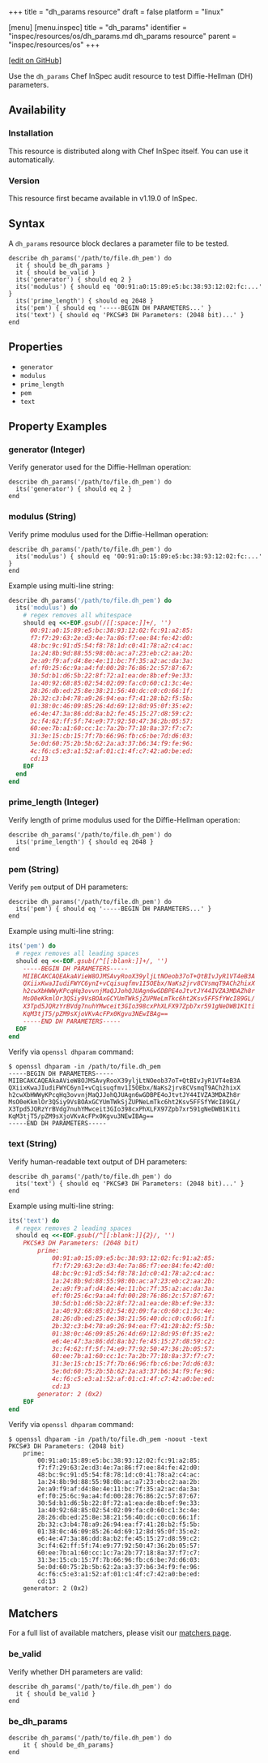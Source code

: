 +++
title = "dh_params resource"
draft = false
platform = "linux"

[menu]
  [menu.inspec]
    title = "dh_params"
    identifier = "inspec/resources/os/dh_params.md dh_params resource"
    parent = "inspec/resources/os"
+++

[\[edit on GitHub\]](https://github.com/inspec/inspec/blob/master/www/content/inspec/resources/dh_params.md)

Use the `dh_params` Chef InSpec audit resource to test Diffie-Hellman (DH) parameters.

## Availability

### Installation

This resource is distributed along with Chef InSpec itself. You can use it automatically.

### Version

This resource first became available in v1.19.0 of InSpec.

## Syntax

A `dh_params` resource block declares a parameter file to be tested.

    describe dh_params('/path/to/file.dh_pem') do
      it { should be_dh_params }
      it { should be_valid }
      its('generator') { should eq 2 }
      its('modulus') { should eq '00:91:a0:15:89:e5:bc:38:93:12:02:fc:...' }
      its('prime_length') { should eq 2048 }
      its('pem') { should eq '-----BEGIN DH PARAMETERS...' }
      its('text') { should eq 'PKCS#3 DH Parameters: (2048 bit)...' }
    end

## Properties

- `generator`
- `modulus`
- `prime_length`
- `pem`
- `text`

## Property Examples

### generator (Integer)

Verify generator used for the Diffie-Hellman operation:

    describe dh_params('/path/to/file.dh_pem') do
      its('generator') { should eq 2 }
    end

### modulus (String)

Verify prime modulus used for the Diffie-Hellman operation:

    describe dh_params('/path/to/file.dh_pem') do
      its('modulus') { should eq '00:91:a0:15:89:e5:bc:38:93:12:02:fc:...' }
    end

Example using multi-line string:

```ruby
describe dh_params('/path/to/file.dh_pem') do
  its('modulus') do
    # regex removes all whitespace
    should eq <<-EOF.gsub(/[[:space:]]+/, '')
      00:91:a0:15:89:e5:bc:38:93:12:02:fc:91:a2:85:
      f7:f7:29:63:2e:d3:4e:7a:86:f7:ee:84:fe:42:d0:
      48:bc:9c:91:d5:54:f8:78:1d:c0:41:78:a2:c4:ac:
      1a:24:8b:9d:88:55:98:0b:ac:a7:23:eb:c2:aa:2b:
      2e:a9:f9:af:d4:8e:4e:11:bc:7f:35:a2:ac:da:3a:
      ef:f0:25:6c:9a:a4:fd:00:28:76:86:2c:57:87:67:
      30:5d:b1:d6:5b:22:8f:72:a1:ea:de:8b:ef:9e:33:
      1a:40:92:68:85:02:54:02:09:fa:c0:60:c1:3c:4e:
      28:26:db:ed:25:8e:38:21:56:40:dc:c0:c0:66:1f:
      2b:32:c3:b4:78:a9:26:94:ea:f7:41:28:b2:f5:5b:
      01:38:0c:46:09:85:26:4d:69:12:8d:95:0f:35:e2:
      e6:4e:47:3a:86:dd:8a:b2:fe:45:15:27:d8:59:c2:
      3c:f4:62:ff:5f:74:e9:77:92:50:47:36:2b:05:57:
      60:ee:7b:a1:60:cc:1c:7a:2b:77:18:8a:37:f7:c7:
      31:3e:15:cb:15:7f:7b:66:96:fb:c6:be:7d:d6:03:
      5e:0d:60:75:2b:5b:62:2a:a3:37:b6:34:f9:fe:96:
      4c:f6:c5:e3:a1:52:af:01:c1:4f:c7:42:a0:be:ed:
      cd:13
    EOF
  end
end
```

### prime_length (Integer)

Verify length of prime modulus used for the Diffie-Hellman operation:

    describe dh_params('/path/to/file.dh_pem') do
      its('prime_length') { should eq 2048 }
    end

### pem (String)

Verify `pem` output of DH parameters:

    describe dh_params('/path/to/file.dh_pem') do
      its('pem') { should eq '-----BEGIN DH PARAMETERS...' }
    end

Example using multi-line string:

```ruby
its('pem') do
  # regex removes all leading spaces
  should eq <<-EOF.gsub(/^[[:blank:]]+/, '')
    -----BEGIN DH PARAMETERS-----
    MIIBCAKCAQEAkaAVieW8OJMSAvyRooX39yljLtNOeob37oT+QtBIvJyR1VT4eB3A
    QXiixKwaJIudiFWYC6ynI+vCqisuqfmv1I5OEbx/NaKs2jrv8CVsmqT9ACh2hixX
    h2cwXbHWWyKPcqHq3ovvnjMaQJJohQJUAgn6wGDBPE4oJtvtJY44IVZA3MDAZh8r
    MsO0eKkmlOr3QSiy9VsBOAxGCYUmTWkSjZUPNeLmTkc6ht2Ksv5FFSfYWcI89GL/
    X3Tpd5JQRzYrBVdg7nuhYMwceit3GIo398cxPhXLFX97Zpb7xr591gNeDWB1K1ti
    KqM3tjT5/pZM9sXjoVKvAcFPx0Kgvu3NEwIBAg==
    -----END DH PARAMETERS-----
  EOF
end
```

Verify via `openssl dhparam` command:

    $ openssl dhparam -in /path/to/file.dh_pem
    -----BEGIN DH PARAMETERS-----
    MIIBCAKCAQEAkaAVieW8OJMSAvyRooX39yljLtNOeob37oT+QtBIvJyR1VT4eB3A
    QXiixKwaJIudiFWYC6ynI+vCqisuqfmv1I5OEbx/NaKs2jrv8CVsmqT9ACh2hixX
    h2cwXbHWWyKPcqHq3ovvnjMaQJJohQJUAgn6wGDBPE4oJtvtJY44IVZA3MDAZh8r
    MsO0eKkmlOr3QSiy9VsBOAxGCYUmTWkSjZUPNeLmTkc6ht2Ksv5FFSfYWcI89GL/
    X3Tpd5JQRzYrBVdg7nuhYMwceit3GIo398cxPhXLFX97Zpb7xr591gNeDWB1K1ti
    KqM3tjT5/pZM9sXjoVKvAcFPx0Kgvu3NEwIBAg==
    -----END DH PARAMETERS-----

### text (String)

Verify human-readable text output of DH parameters:

    describe dh_params('/path/to/file.dh_pem') do
      its('text') { should eq 'PKCS#3 DH Parameters: (2048 bit)...' }
    end

Example using multi-line string:

```ruby
its('text') do
  # regex removes 2 leading spaces
  should eq <<-EOF.gsub(/^[[:blank:]]{2}/, '')
    PKCS#3 DH Parameters: (2048 bit)
        prime:
            00:91:a0:15:89:e5:bc:38:93:12:02:fc:91:a2:85:
            f7:f7:29:63:2e:d3:4e:7a:86:f7:ee:84:fe:42:d0:
            48:bc:9c:91:d5:54:f8:78:1d:c0:41:78:a2:c4:ac:
            1a:24:8b:9d:88:55:98:0b:ac:a7:23:eb:c2:aa:2b:
            2e:a9:f9:af:d4:8e:4e:11:bc:7f:35:a2:ac:da:3a:
            ef:f0:25:6c:9a:a4:fd:00:28:76:86:2c:57:87:67:
            30:5d:b1:d6:5b:22:8f:72:a1:ea:de:8b:ef:9e:33:
            1a:40:92:68:85:02:54:02:09:fa:c0:60:c1:3c:4e:
            28:26:db:ed:25:8e:38:21:56:40:dc:c0:c0:66:1f:
            2b:32:c3:b4:78:a9:26:94:ea:f7:41:28:b2:f5:5b:
            01:38:0c:46:09:85:26:4d:69:12:8d:95:0f:35:e2:
            e6:4e:47:3a:86:dd:8a:b2:fe:45:15:27:d8:59:c2:
            3c:f4:62:ff:5f:74:e9:77:92:50:47:36:2b:05:57:
            60:ee:7b:a1:60:cc:1c:7a:2b:77:18:8a:37:f7:c7:
            31:3e:15:cb:15:7f:7b:66:96:fb:c6:be:7d:d6:03:
            5e:0d:60:75:2b:5b:62:2a:a3:37:b6:34:f9:fe:96:
            4c:f6:c5:e3:a1:52:af:01:c1:4f:c7:42:a0:be:ed:
            cd:13
        generator: 2 (0x2)
    EOF
end
```

Verify via `openssl dhparam` command:

    $ openssl dhparam -in /path/to/file.dh_pem -noout -text
    PKCS#3 DH Parameters: (2048 bit)
        prime:
            00:91:a0:15:89:e5:bc:38:93:12:02:fc:91:a2:85:
            f7:f7:29:63:2e:d3:4e:7a:86:f7:ee:84:fe:42:d0:
            48:bc:9c:91:d5:54:f8:78:1d:c0:41:78:a2:c4:ac:
            1a:24:8b:9d:88:55:98:0b:ac:a7:23:eb:c2:aa:2b:
            2e:a9:f9:af:d4:8e:4e:11:bc:7f:35:a2:ac:da:3a:
            ef:f0:25:6c:9a:a4:fd:00:28:76:86:2c:57:87:67:
            30:5d:b1:d6:5b:22:8f:72:a1:ea:de:8b:ef:9e:33:
            1a:40:92:68:85:02:54:02:09:fa:c0:60:c1:3c:4e:
            28:26:db:ed:25:8e:38:21:56:40:dc:c0:c0:66:1f:
            2b:32:c3:b4:78:a9:26:94:ea:f7:41:28:b2:f5:5b:
            01:38:0c:46:09:85:26:4d:69:12:8d:95:0f:35:e2:
            e6:4e:47:3a:86:dd:8a:b2:fe:45:15:27:d8:59:c2:
            3c:f4:62:ff:5f:74:e9:77:92:50:47:36:2b:05:57:
            60:ee:7b:a1:60:cc:1c:7a:2b:77:18:8a:37:f7:c7:
            31:3e:15:cb:15:7f:7b:66:96:fb:c6:be:7d:d6:03:
            5e:0d:60:75:2b:5b:62:2a:a3:37:b6:34:f9:fe:96:
            4c:f6:c5:e3:a1:52:af:01:c1:4f:c7:42:a0:be:ed:
            cd:13
        generator: 2 (0x2)

## Matchers

For a full list of available matchers, please visit our [matchers page](/inspec/matchers/).

### be_valid

Verify whether DH parameters are valid:

    describe dh_params('/path/to/file.dh_pem') do
      it { should be_valid }
    end

### be_dh_params

    describe dh_params('/path/to/file.dh_pem') do
        it { should be_dh_params}
    end
